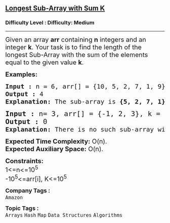 <h2><a href="https://www.geeksforgeeks.org/problems/longest-sub-array-with-sum-k0809/1?page=1&status=unsolved,attempted&sortBy=submissions">Longest Sub-Array with Sum K</a></h2><h3>Difficulty Level : Difficulty: Medium</h3><hr><div class="problems_problem_content__Xm_eO"><p><span style="font-size: 20px;">Given an array <strong>arr</strong> containing <strong>n</strong> integers and an integer <strong>k</strong>. Your task is to find the length of the longest Sub-Array with the sum of the elements equal to the given value <strong>k</strong>. </span></p>
<p><span style="font-size: 20px;"><strong>Examples:</strong></span> </p>
<pre><span style="font-size: 20px;"><strong>Input : </strong>n = 6,<strong> </strong>arr[] = {10, 5, 2, 7, 1, 9</span><span style="font-size: 20px;">}, k = 15
<strong>Output :</strong> 4
<strong>Explanation: </strong>The sub-array is <strong>{5, 2, 7, 1}</strong>.
</span></pre>
<pre><span style="font-size: 22px;"><strong>Input :</strong> n= 3, arr[] = {-1, 2, 3}, k = 6</span>
<span style="font-size: 22px;"><strong>Output :</strong> 0
</span><span style="font-size: 20px;"><strong>Explanation: </strong></span><span style="font-size: 20px;">There is no such sub-array with sum 6.</span>
</pre>
<p><span style="font-size: 20px;"><strong>Expected Time Complexity:</strong> O(n).<br><strong>Expected Auxiliary Space:</strong> O(n).</span></p>
<p><span style="font-size: 20px;"><strong>Constraints:</strong></span><br><span style="font-size: 20px;">1&lt;=n&lt;=10<sup>5</sup></span><br><span style="font-size: 20px;">-10<sup>5</sup>&lt;=arr[i], K&lt;=10<sup>5</sup></span></p></div><p><span style=font-size:18px><strong>Company Tags : </strong><br><code>Amazon</code>&nbsp;<br><p><span style=font-size:18px><strong>Topic Tags : </strong><br><code>Arrays</code>&nbsp;<code>Hash</code>&nbsp;<code>Map</code>&nbsp;<code>Data Structures</code>&nbsp;<code>Algorithms</code>&nbsp;